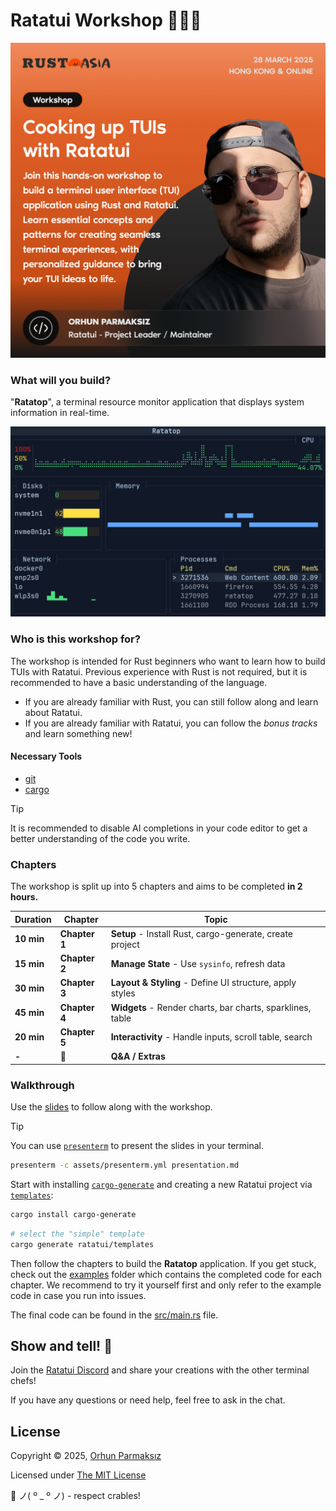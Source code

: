 # Ratatui Workshop 👨‍🍳🐀

![](assets/workshop-banner.png)

### What will you build?

"**Ratatop**", a terminal resource monitor application that displays system information in real-time.

![](assets/demo.gif)

### Who is this workshop for?

The workshop is intended for Rust beginners who want to learn how to build TUIs with Ratatui.
Previous experience with Rust is not required, but it is recommended to have a basic understanding of the language.

- If you are already familiar with Rust, you can still follow along and learn about Ratatui.
- If you are already familiar with Ratatui, you can follow the _bonus tracks_ and learn something new!

#### Necessary Tools

- [git](https://git-scm.com/)
- [cargo](https://www.rust-lang.org/tools/install)

> [!TIP]
> It is recommended to disable AI completions in your code editor to get a better understanding of the code you write.

### Chapters

The workshop is split up into 5 chapters and aims to be completed **in 2 hours.**

| Duration   | Chapter       | Topic                                                      |
| ---------- | ------------- | ---------------------------------------------------------- |
| **10 min** | **Chapter 1** | **Setup** - Install Rust, cargo-generate, create project   |
| **15 min** | **Chapter 2** | **Manage State** - Use `sysinfo`, refresh data             |
| **30 min** | **Chapter 3** | **Layout & Styling** - Define UI structure, apply styles   |
| **45 min** | **Chapter 4** | **Widgets** - Render charts, bar charts, sparklines, table |
| **20 min** | **Chapter 5** | **Interactivity** - Handle inputs, scroll table, search    |
| **-**      | 🧀            | **Q&A / Extras**                                           |

### Walkthrough

Use the [slides](presentation.md) to follow along with the workshop.

> [!TIP]
> You can use [`presenterm`](https://github.com/mfontanini/presenterm) to present the slides in your terminal.
>
> ```sh
> presenterm -c assets/presenterm.yml presentation.md
> ```

Start with installing [`cargo-generate`](https://github.com/cargo-generate/cargo-generate) and creating a new Ratatui project via [`templates`](https://github.com/ratatui/templates):

```sh
cargo install cargo-generate
```

```sh
# select the "simple" template
cargo generate ratatui/templates
```

Then follow the chapters to build the **Ratatop** application. If you get stuck, check out the [examples](./examples) folder which contains the completed code for each chapter. We recommend to try it yourself first and only refer to the example code in case you run into issues.

The final code can be found in the [src/main.rs](./src/main.rs) file.

## Show and tell! 🧀

Join the [Ratatui Discord](https://discord.gg/pMCEU9hNEj) and share your creations with the other terminal chefs!

If you have any questions or need help, feel free to ask in the chat.

## License

Copyright © 2025, [Orhun Parmaksız](https://github.com/orhun)

Licensed under [The MIT License](./LICENSE)

🦀 ノ( º \_ º ノ) - respect crables!
